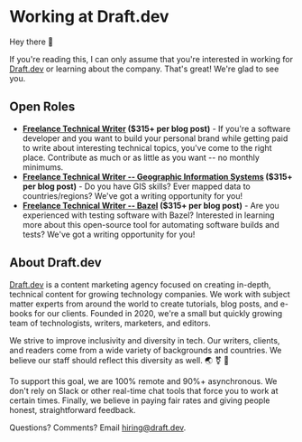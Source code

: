# Working at Draft.dev

Hey there 👋

If you're reading this, I can only assume that you're interested in working for [Draft.dev](http://draft.dev/) or learning about the company. That's great! We're glad to see you.

## Open Roles

- **[Freelance Technical Writer](https://draft.dev/write) ($315+ per blog post)** - If you're a software developer and you want to build your personal brand while getting paid to write about interesting technical topics, you've come to the right place. Contribute as much or as little as you want -- no monthly minimums.
- **[Freelance Technical Writer -- Geographic Information Systems](https://draft.dev/write) ($315+ per blog post)** - Do you have GIS skills? Ever mapped data to countries/regions? We've got a writing opportunity for you!
- **[Freelance Technical Writer -- Bazel](https://draft.dev/write) ($315+ per blog post)** - Are you experienced with testing software with Bazel? Interested in learning more about this open-source tool for automating software builds and tests? We've got a writing opportunity for you!

## About Draft.dev
[Draft.dev](http://draft.dev/) is a content marketing agency focused on creating in-depth, technical content for growing technology companies. We work with subject matter experts from around the world to create tutorials, blog posts, and e-books for our clients. Founded in 2020, we're a small but quickly growing team of technologists, writers, marketers, and editors.

We strive to improve inclusivity and diversity in tech. Our writers, clients, and readers come from a wide variety of backgrounds and countries. We believe our staff should reflect this diversity as well. 🌏 ⚧ 🌈

To support this goal, we are 100% remote and 90%+ asynchronous. We don't rely on Slack or other real-time chat tools that force you to work at certain times. Finally, we believe in paying fair rates and giving people honest, straightforward feedback.

Questions? Comments? Email hiring@draft.dev.
